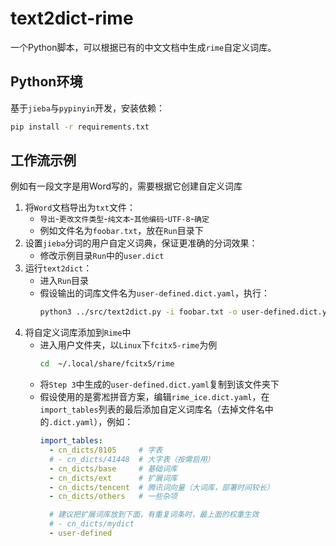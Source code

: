 text2dict-rime
==============
一个Python脚本，可以根据已有的中文文档中生成`rime`自定义词库。

## Python环境
基于`jieba`与`pypinyin`开发，安装依赖：
```sh
pip install -r requirements.txt
```

## 工作流示例
例如有一段文字是用Word写的，需要根据它创建自定义词库
1. 将`Word`文档导出为`txt`文件：
   - `导出`-`更改文件类型`-`纯文本`-`其他编码`-`UTF-8`-`确定`
   - 例如文件名为`foobar.txt`，放在`Run`目录下
2. 设置`jieba`分词的用户自定义词典，保证更准确的分词效果：
   - 修改示例目录`Run`中的`user.dict`
3. 运行`text2dict`：
   - 进入`Run`目录
   - 假设输出的词库文件名为`user-defined.dict.yaml`，执行：
     ```sh
     python3 ../src/text2dict.py -i foobar.txt -o user-defined.dict.yaml
     ```
4. 将自定义词库添加到`Rime`中
   - 进入用户文件夹，以`Linux`下`fcitx5-rime`为例
     ```sh
     cd  ~/.local/share/fcitx5/rime
     ```
   - 将`Step 3`中生成的`user-defined.dict.yaml`复制到该文件夹下
   - 假设使用的是雾凇拼音方案，编辑`rime_ice.dict.yaml`，在`import_tables`列表的最后添加自定义词库名（去掉文件名中的`.dict.yaml`），例如：
     ```yaml
     import_tables:
       - cn_dicts/8105     # 字表
       # - cn_dicts/41448  # 大字表（按需启用）
       - cn_dicts/base     # 基础词库
       - cn_dicts/ext      # 扩展词库
       - cn_dicts/tencent  # 腾讯词向量（大词库，部署时间较长）
       - cn_dicts/others   # 一些杂项

       # 建议把扩展词库放到下面，有重复词条时，最上面的权重生效
       # - cn_dicts/mydict
       - user-defined
     ```
